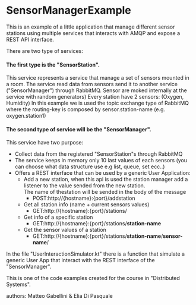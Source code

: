 # SensorManagerExample


This is an example of a little application that manage different sensor stations using multiple services that interacts with AMQP and expose a REST API interface.  

There are two type of services:

#### The first type is the "SensorStation".  
  This service represents a service that manage a set of sensors mounted in a room.
  The service read data from sensors send it to another service ("SensorManager") through RabbitMQ. 
  Sensor are moked internally at the service with random generators)
  Every station have 2 sensors:  (Oxygen, Humidity)
  In this example we is used the topic exchange type of RabbitMQ where the routing-key is composed by sensor.station-name (e.g. oxygen.station1)
  
#### The second type of service will be the "SensorManager".
  This service have two purpose:
    
 - Collect data from the registered "SensorStation"s through RabbitMQ
 - The service keeps in memory only 10 last values of each sensors (you can choose what data structure use e.g list, queue, set ecc..)
 - Offers a REST interface that can be used by a generic User Application:
    -  Add a new station, when this api is used the station manager add a listener to the value sended from the new station.  
    The name of thestation will be sended in the body of the message
        - POST:http://{hostname}:{port}/addstation 
    - Get all station info (name + current sensors values)
        - GET:http://{hostname}:{port}/stations/
    - Get info of a specific station
        - GET:http://{hostname}:{port}/stations/**station-name**
    - Get the sensor values of a station
        - GET:http://{hostname}:{port}/stations/**station-name**/**sensor-name**/ 
    
    
    
In the file "UserInteractionSimulator.kt" there is a function that simulate a generic User App that interact with the REST interface of the "SensorManager".    

This is one of the code examples created for the course in "Distributed Systems".

authors: Matteo Gabellini & Elia Di Pasquale